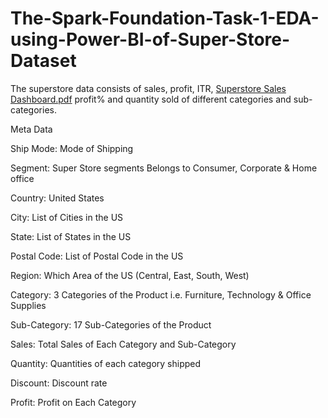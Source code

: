 # The-Spark-Foundation-Task-1-EDA-using-Power-BI-of-Super-Store-Dataset

The superstore data consists of sales, profit, ITR, [Superstore Sales Dashboard.pdf](https://github.com/tihormishra/The-Spark-Foundation-Task-1-EDA-using-Power-BI-of-Super-Store-Dataset/files/11449839/Superstore.Sales.Dashboard.pdf)
profit% and quantity sold of different categories and sub-categories.


Meta Data

Ship Mode: Mode of Shipping

Segment: Super Store segments Belongs to Consumer, Corporate & Home office

Country: United States

City: List of Cities in the US

State: List of States in the US

Postal Code: List of Postal Code in the US 

Region: Which Area of the US (Central, East, South, West)

Category: 3 Categories of the Product i.e. Furniture, Technology & Office Supplies

Sub-Category: 17 Sub-Categories of the Product

Sales: Total Sales of Each Category and Sub-Category

Quantity: Quantities of each category shipped

Discount: Discount rate 

Profit: Profit on Each Category
